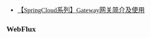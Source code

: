 <span  style="font-family: Simsun,serif; font-size: 17px; ">

- [【SpringCloud系列】Gateway网关简介及使用](https://blog.csdn.net/whc888666/article/details/117935419)

### WebFlux

</span>